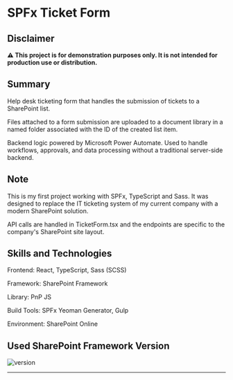 # SPFx Ticket Form

## Disclaimer

**⚠️ This project is for demonstration purposes only. It is not intended for production use or distribution.**

## Summary

Help desk ticketing form that handles the submission of tickets to a SharePoint list.

Files attached to a form submission are uploaded to a document library in a named folder associated with the ID of the created list item.

Backend logic powered by Microsoft Power Automate. Used to handle workflows, approvals, and data processing without a traditional server-side backend.

## Note

This is my first project working with SPFx, TypeScript and Sass. It was designed to replace the IT ticketing system of my current company with a modern SharePoint solution.

API calls are handled in TicketForm.tsx and the endpoints are specific to the company's SharePoint site layout.

## Skills and Technologies

Frontend: React, TypeScript, Sass (SCSS)

Framework: SharePoint Framework

Library: PnP JS

Build Tools: SPFx Yeoman Generator, Gulp

Environment: SharePoint Online

## Used SharePoint Framework Version

![version](https://img.shields.io/badge/version-1.18.2-green.svg)

---
